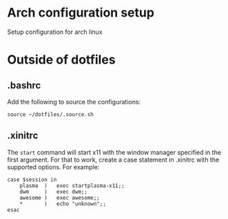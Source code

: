 # Arch configuration setup

Setup configuration for arch linux

# Outside of dotfiles

## .bashrc

Add the following to source the configurations:
```
source ~/dotfiles/.source.sh
```

## .xinitrc

The `start` command will start x11 with the window manager specified in the first argument. For that to work, create a case statement in .xinitrc with the supported options. For example:
```
case $session in 
    plasma  )   exec startplasma-x11;;
    dwm     )   exec dwm;;
    awesome )   exec awesome;;
    *       )   echo "unknown";;
esac
```